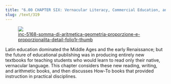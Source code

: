```yaml
---
title: "6.00 CHAPTER SIX: Vernacular Literacy, Commercial Education, and How To Do Stuff"
slug: /text/319
---
```

<figure class="mkdn-figure">
    <a href="images_full/6.00_Chapter_Six/Inc.-5168,-Somma-di-aritmetica,-geometria,-proporzione-e-proporzionalita,-DETAIL-folio.1r.jpg" class="mkdn-image-link">
    <img class="mkdn-image" src="images_full/6.00_Chapter_Six/Inc.-5168,-Somma-di-aritmetica,-geometria,-proporzione-e-proporzionalita,-DETAIL-folio.1r.jpg" />
    <figcaption class="mkdn-figcaption">inc-5168-somma-di-aritmetica-geometria-proporzione-e-proporzionalita-detail-folio1r-thumb</figcaption>
    </a>
</figure>

Latin education dominated the Middle Ages and the early Renaissance; but the future of educational publishing was in producing entirely new textbooks for teaching students who would learn to read only their native, vernacular language. This chapter considers these new reading, writing, and arithmetic books, and then discusses How-To books that provided instruction in practical disciplines.

